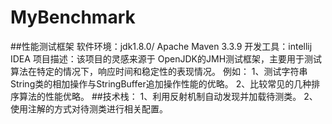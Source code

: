 # MyBenchmark
##性能测试框架
软件环境：jdk1.8.0/ Apache Maven 3.3.9
开发工具：intellij IDEA
项目描述：该项目的灵感来源于 OpenJDK的JMH测试框架，主要用于测试算法在特定的情况下，响应时间和稳定性的表现情况。
例如：
1、测试字符串String类的相加操作与StringBuffer追加操作性能的优略。
2、比较常见的几种排序算法的性能优略。
##技术栈：
1、利用反射机制自动发现并加载待测类。
2、使用注解的方式对待测类进行相关配置。

